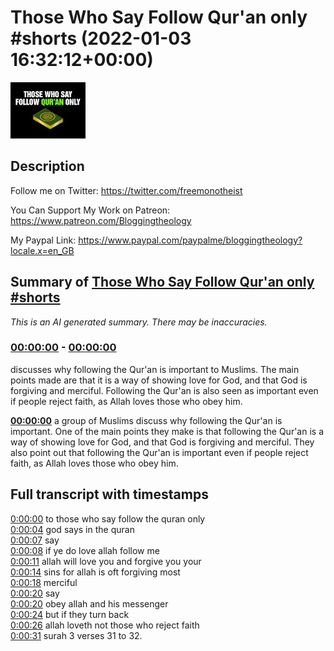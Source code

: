 # Those Who Say Follow Qur'an only #shorts (2022-01-03 16:32:12+00:00)

![alt Those Who Say Follow Qur'an only #shorts](AtIeUGDtjdQ.jpg "Those Who Say Follow Qur'an only #shorts")

## Description

Follow me on Twitter:
https://twitter.com/freemonotheist

You Can Support My Work on Patreon:
https://www.patreon.com/Bloggingtheology

My Paypal Link: 
https://www.paypal.com/paypalme/bloggingtheology?locale.x=en_GB

## Summary of [Those Who Say Follow Qur'an only #shorts](https://www.youtube.com/watch?v=AtIeUGDtjdQ)


*This is an AI generated summary. There may be inaccuracies. [](/)*

### [00:00:00](https://www.youtube.com/watch?v=AtIeUGDtjdQ&t=0) - [00:00:00](https://www.youtube.com/watch?v=AtIeUGDtjdQ&t=0)

 discusses why following the Qur'an is important to Muslims. The main points made are that it is a way of showing love for God, and that God is forgiving and merciful. Following the Qur'an is also seen as important even if people reject faith, as Allah loves those who obey him.

**[00:00:00](https://www.youtube.com/watch?v=AtIeUGDtjdQ&t=0)**  a group of Muslims discuss why following the Qur'an is important. One of the main points they make is that following the Qur'an is a way of showing love for God, and that God is forgiving and merciful. They also point out that following the Qur'an is important even if people reject faith, as Allah loves those who obey him.

## Full transcript with timestamps

[0:00:00](https://youtu.be/AtIeUGDtjdQ?t=0) to those who say follow the quran only  
[0:00:04](https://youtu.be/AtIeUGDtjdQ?t=4) god says in the quran  
[0:00:07](https://youtu.be/AtIeUGDtjdQ?t=7) say  
[0:00:08](https://youtu.be/AtIeUGDtjdQ?t=8) if ye do love allah follow me  
[0:00:11](https://youtu.be/AtIeUGDtjdQ?t=11) allah will love you and forgive you your  
[0:00:14](https://youtu.be/AtIeUGDtjdQ?t=14) sins for allah is oft forgiving most  
[0:00:18](https://youtu.be/AtIeUGDtjdQ?t=18) merciful  
[0:00:20](https://youtu.be/AtIeUGDtjdQ?t=20) say  
[0:00:20](https://youtu.be/AtIeUGDtjdQ?t=20) obey allah and his messenger  
[0:00:24](https://youtu.be/AtIeUGDtjdQ?t=24) but if they turn back  
[0:00:26](https://youtu.be/AtIeUGDtjdQ?t=26) allah loveth not those who reject faith  
[0:00:31](https://youtu.be/AtIeUGDtjdQ?t=31) surah 3 verses 31 to 32.  
